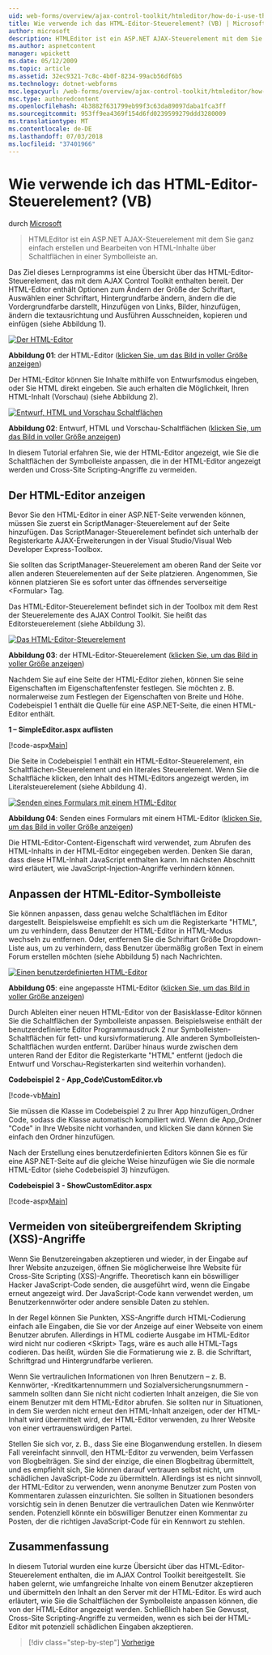 ```yaml
---
uid: web-forms/overview/ajax-control-toolkit/htmleditor/how-do-i-use-the-html-editor-control-vb
title: Wie verwende ich das HTML-Editor-Steuerelement? (VB) | Microsoft-Dokumentation
author: microsoft
description: HTMLEditor ist ein ASP.NET AJAX-Steuerelement mit dem Sie ganz einfach erstellen und Bearbeiten von HTML-Inhalte über Schaltflächen in einer Symbolleiste an.
ms.author: aspnetcontent
manager: wpickett
ms.date: 05/12/2009
ms.topic: article
ms.assetid: 32ec9321-7c8c-4b0f-8234-99acb56df6b5
ms.technology: dotnet-webforms
msc.legacyurl: /web-forms/overview/ajax-control-toolkit/htmleditor/how-do-i-use-the-html-editor-control-vb
msc.type: authoredcontent
ms.openlocfilehash: 4b3882f631799eb99f3c63da89097daba1fca3ff
ms.sourcegitcommit: 953ff9ea4369f154d6fd0239599279ddd3280009
ms.translationtype: MT
ms.contentlocale: de-DE
ms.lasthandoff: 07/03/2018
ms.locfileid: "37401966"
---
```

<a name="how-do-i-use-the-html-editor-control-vb"></a>Wie verwende ich das HTML-Editor-Steuerelement? (VB)
====================
durch [Microsoft](https://github.com/microsoft)

> HTMLEditor ist ein ASP.NET AJAX-Steuerelement mit dem Sie ganz einfach erstellen und Bearbeiten von HTML-Inhalte über Schaltflächen in einer Symbolleiste an.


Das Ziel dieses Lernprogramms ist eine Übersicht über das HTML-Editor-Steuerelement, das mit dem AJAX Control Toolkit enthalten bereit. Der HTML-Editor enthält Optionen zum Ändern der Größe der Schriftart, Auswählen einer Schriftart, Hintergrundfarbe ändern, ändern die die Vordergrundfarbe darstellt, Hinzufügen von Links, Bilder, hinzufügen, ändern die textausrichtung und Ausführen Ausschneiden, kopieren und einfügen (siehe Abbildung 1).


[![Der HTML-Editor](how-do-i-use-the-html-editor-control-vb/_static/image1.jpg)](how-do-i-use-the-html-editor-control-vb/_static/image1.png)

**Abbildung 01**: der HTML-Editor ([klicken Sie, um das Bild in voller Größe anzeigen](how-do-i-use-the-html-editor-control-vb/_static/image2.png))


Der HTML-Editor können Sie Inhalte mithilfe von Entwurfsmodus eingeben, oder Sie HTML direkt eingeben. Sie auch erhalten die Möglichkeit, Ihren HTML-Inhalt (Vorschau) (siehe Abbildung 2).


[![Entwurf, HTML und Vorschau Schaltflächen](how-do-i-use-the-html-editor-control-vb/_static/image2.jpg)](how-do-i-use-the-html-editor-control-vb/_static/image3.png)

**Abbildung 02**: Entwurf, HTML und Vorschau-Schaltflächen ([klicken Sie, um das Bild in voller Größe anzeigen](how-do-i-use-the-html-editor-control-vb/_static/image4.png))


In diesem Tutorial erfahren Sie, wie der HTML-Editor angezeigt, wie Sie die Schaltflächen der Symbolleiste anpassen, die in der HTML-Editor angezeigt werden und Cross-Site Scripting-Angriffe zu vermeiden.

## <a name="displaying-the-html-editor"></a>Der HTML-Editor anzeigen

Bevor Sie den HTML-Editor in einer ASP.NET-Seite verwenden können, müssen Sie zuerst ein ScriptManager-Steuerelement auf der Seite hinzufügen. Das ScriptManager-Steuerelement befindet sich unterhalb der Registerkarte AJAX-Erweiterungen in der Visual Studio/Visual Web Developer Express-Toolbox.

Sie sollten das ScriptManager-Steuerelement am oberen Rand der Seite vor allen anderen Steuerelementen auf der Seite platzieren. Angenommen, Sie können platzieren Sie es sofort unter das öffnendes serverseitige &lt;Formular&gt; Tag.

Das HTML-Editor-Steuerelement befindet sich in der Toolbox mit dem Rest der Steuerelemente des AJAX Control Toolkit. Sie heißt das Editorsteuerelement (siehe Abbildung 3).


[![Das HTML-Editor-Steuerelement](how-do-i-use-the-html-editor-control-vb/_static/image3.jpg)](how-do-i-use-the-html-editor-control-vb/_static/image5.png)

**Abbildung 03**: der HTML-Editor-Steuerelement ([klicken Sie, um das Bild in voller Größe anzeigen](how-do-i-use-the-html-editor-control-vb/_static/image6.png))


Nachdem Sie auf eine Seite der HTML-Editor ziehen, können Sie seine Eigenschaften im Eigenschaftenfenster festlegen. Sie möchten z. B. normalerweise zum Festlegen der Eigenschaften von Breite und Höhe. Codebeispiel 1 enthält die Quelle für eine ASP.NET-Seite, die einen HTML-Editor enthält.

**1 – SimpleEditor.aspx auflisten**

[!code-aspx[Main](how-do-i-use-the-html-editor-control-vb/samples/sample1.aspx)]

Die Seite in Codebeispiel 1 enthält ein HTML-Editor-Steuerelement, ein Schaltflächen-Steuerelement und ein literales Steuerelement. Wenn Sie die Schaltfläche klicken, den Inhalt des HTML-Editors angezeigt werden, im Literalsteuerelement (siehe Abbildung 4).


[![Senden eines Formulars mit einem HTML-Editor](how-do-i-use-the-html-editor-control-vb/_static/image4.jpg)](how-do-i-use-the-html-editor-control-vb/_static/image7.png)

**Abbildung 04**: Senden eines Formulars mit einem HTML-Editor ([klicken Sie, um das Bild in voller Größe anzeigen](how-do-i-use-the-html-editor-control-vb/_static/image8.png))


Die HTML-Editor-Content-Eigenschaft wird verwendet, zum Abrufen des HTML-Inhalts in der HTML-Editor eingegeben werden. Denken Sie daran, dass diese HTML-Inhalt JavaScript enthalten kann. Im nächsten Abschnitt wird erläutert, wie JavaScript-Injection-Angriffe verhindern können.

## <a name="customizing-the-html-editor-toolbar"></a>Anpassen der HTML-Editor-Symbolleiste

Sie können anpassen, dass genau welche Schaltflächen im Editor dargestellt. Beispielsweise empfiehlt es sich um die Registerkarte "HTML", um zu verhindern, dass Benutzer der HTML-Editor in HTML-Modus wechseln zu entfernen. Oder, entfernen Sie die Schriftart Größe Dropdown-Liste aus, um zu verhindern, dass Benutzer übermäßig großen Text in einem Forum erstellen möchten (siehe Abbildung 5) nach Nachrichten.


[![Einen benutzerdefinierten HTML-Editor](how-do-i-use-the-html-editor-control-vb/_static/image5.jpg)](how-do-i-use-the-html-editor-control-vb/_static/image9.png)

**Abbildung 05**: eine angepasste HTML-Editor ([klicken Sie, um das Bild in voller Größe anzeigen](how-do-i-use-the-html-editor-control-vb/_static/image10.png))


Durch Ableiten einer neuen HTML-Editor von der Basisklasse-Editor können Sie die Schaltflächen der Symbolleiste anpassen. Beispielsweise enthält der benutzerdefinierte Editor Programmausdruck 2 nur Symbolleisten-Schaltflächen für fett- und kursivformatierung. Alle anderen Symbolleisten-Schaltflächen wurden entfernt. Darüber hinaus wurde zwischen dem unteren Rand der Editor die Registerkarte "HTML" entfernt (jedoch die Entwurf und Vorschau-Registerkarten sind weiterhin vorhanden).

**Codebeispiel 2 - App\_Code\CustomEditor.vb**

[!code-vb[Main](how-do-i-use-the-html-editor-control-vb/samples/sample2.vb)]

Sie müssen die Klasse im Codebeispiel 2 zu Ihrer App hinzufügen\_Ordner Code, sodass die Klasse automatisch kompiliert wird. Wenn die App\_Ordner "Code" in Ihre Website nicht vorhanden, und klicken Sie dann können Sie einfach den Ordner hinzufügen.

Nach der Erstellung eines benutzerdefinierten Editors können Sie es für eine ASP.NET-Seite auf die gleiche Weise hinzufügen wie Sie die normale HTML-Editor (siehe Codebeispiel 3) hinzufügen.

**Codebeispiel 3 - ShowCustomEditor.aspx**

[!code-aspx[Main](how-do-i-use-the-html-editor-control-vb/samples/sample3.aspx)]

## <a name="avoiding-cross-site-scripting-xss-attacks"></a>Vermeiden von siteübergreifendem Skripting (XSS)-Angriffe

Wenn Sie Benutzereingaben akzeptieren und wieder, in der Eingabe auf Ihrer Website anzuzeigen, öffnen Sie möglicherweise Ihre Website für Cross-Site Scripting (XSS)-Angriffe. Theoretisch kann ein böswilliger Hacker JavaScript-Code senden, die ausgeführt wird, wenn die Eingabe erneut angezeigt wird. Der JavaScript-Code kann verwendet werden, um Benutzerkennwörter oder andere sensible Daten zu stehlen.

In der Regel können Sie Punkten, XSS-Angriffe durch HTML-Codierung einfach alle Eingaben, die Sie vor der Anzeige auf einer Webseite von einem Benutzer abrufen. Allerdings in HTML codierte Ausgabe im HTML-Editor wird nicht nur codieren &lt;Skript&gt; Tags, wäre es auch alle HTML-Tags codieren. Das heißt, würden Sie die Formatierung wie z. B. die Schriftart, Schriftgrad und Hintergrundfarbe verlieren.

Wenn Sie vertraulichen Informationen von Ihren Benutzern – z. B. Kennwörter, -Kreditkartennummern und Sozialversicherungsnummern - sammeln sollten dann Sie nicht nicht codierten Inhalt anzeigen, die Sie von einem Benutzer mit dem HTML-Editor abrufen. Sie sollten nur in Situationen, in dem Sie werden nicht erneut den HTML-Inhalt anzeigen, oder der HTML-Inhalt wird übermittelt wird, der HTML-Editor verwenden, zu Ihrer Website von einer vertrauenswürdigen Partei.

Stellen Sie sich vor, z. B., dass Sie eine Bloganwendung erstellen. In diesem Fall vereinfacht sinnvoll, den HTML-Editor zu verwenden, beim Verfassen von Blogbeiträgen. Sie sind der einzige, die einen Blogbeitrag übermittelt, und es empfiehlt sich, Sie können darauf vertrauen selbst nicht, um schädlichen JavaScript-Code zu übermitteln. Allerdings ist es nicht sinnvoll, der HTML-Editor zu verwenden, wenn anonyme Benutzer zum Posten von Kommentaren zulassen einzurichten. Sie sollten in Situationen besonders vorsichtig sein in denen Benutzer die vertraulichen Daten wie Kennwörter senden. Potenziell könnte ein böswilliger Benutzer einen Kommentar zu Posten, der die richtigen JavaScript-Code für ein Kennwort zu stehlen.

## <a name="summary"></a>Zusammenfassung

In diesem Tutorial wurden eine kurze Übersicht über das HTML-Editor-Steuerelement enthalten, die im AJAX Control Toolkit bereitgestellt. Sie haben gelernt, wie umfangreiche Inhalte von einem Benutzer akzeptieren und übermitteln den Inhalt an den Server mit der HTML-Editor. Es wird auch erläutert, wie Sie die Schaltflächen der Symbolleiste anpassen können, die von der HTML-Editor angezeigt werden. Schließlich haben Sie Gewusst, Cross-Site Scripting-Angriffe zu vermeiden, wenn es sich bei der HTML-Editor mit potenziell schädlichen Eingaben akzeptieren.

> [!div class="step-by-step"]
> [Vorherige](how-do-i-use-the-html-editor-control-cs.md)
